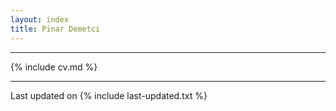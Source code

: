 ```yaml
---
layout: index
title: Pinar Demetci
---
```


---

{% include cv.md %}

<!--
## <i class="fa fa-chevron-right"></i> Recent Blog Posts

<table class="table table-hover">
  {% for post in site.posts limit: 5 %}
    {% unless post.draft %}
    <tr>
      <td><a href="{{ post.url }}">{{ post.title }}</a></td>
      <td class="col-md-3" style="text-align: right;">{{ post.date | date: "%B %e, %Y" }}</td>
    </tr>
    {% endunless %}
  {% endfor %}
</table>
<h4><a href="/blog">View all</a></h4>

## <i class="fa fa-chevron-right"></i> Fun Side Projects
+ [CS conference tracker](https://github.com/bamos/conference-tracker).
+ [SnowGlobe](https://github.com/bamos/snowglobe):
  Haskell-driven, small-scale web analytics with minimal configuration.
+ [My reading list](http://bamos.github.io/reading-list/):
  YAML data and hosted on GitHub pages.
+ [dotfiles](https://github.com/bamos/dotfiles):
  &hearts;
  [Arch Linux](https://www.archlinux.org/),
  OSX,
  [mutt](http://www.mutt.org/),
  [xmonad](http://xmonad.org/),
  [i3](https://i3wm.org/),
  [vim](http://www.vim.org/),
  [emacs](https://www.gnu.org/software/emacs/),
  [zsh](http://www.zsh.org/),
  [mpv](http://mpv.io/),
  [cmus](https://cmus.github.io/).
+ [girl](https://github.com/bamos/girl):
  Scala program to find broken links in GitHub projects.
+ [zsh-history-analysis](https://github.com/bamos/zsh-history-analysis):
  Analyze shell usage patterns with Python and R.
+ [python-scripts](https://github.com/bamos/python-scripts):
  Short and fun Python scripts.
+ [This website](https://github.com/bamos/bamos.github.io):
  Built with Jekyll and hosted on GitHub pages.
+ [cv](https://github.com/bamos/cv):
  Python-driven resume-curriculum vitae with Jinja templates.
+ [yaml-mailer](https://github.com/bamos/yaml-mailer):
  Email many people different messages.
+ [latex-templates](https://github.com/bamos/latex-templates)
  and [beamer-snippets](https://github.com/bamos/beamer-snippets):
  Personal collection and previewing of LaTeX and Beamer snippets.
  Admittedly, I now use Keynote for presentations.
-->

---

Last updated on {% include last-updated.txt %}
